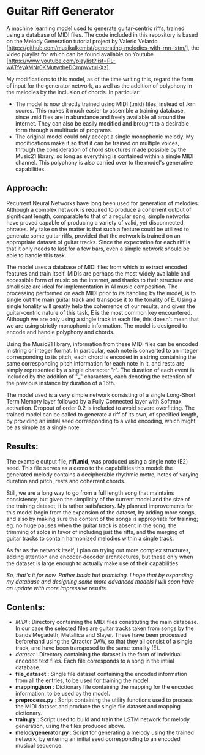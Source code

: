 # Guitar Riff Generator

A machine learning model used to generate guitar-centric riffs, trained using a database of MIDI files.
The code included in this repository is based on the Melody Generation tutorial project by Valerio Velardo 
[https://github.com/musikalkemist/generating-melodies-with-rnn-lstm/], the video playlist for which can be found available on
Youtube [https://www.youtube.com/playlist?list=PL-wATfeyAMNr0KMutwtbeDCmpwvtul-Xz].

My modifications to this model, as of the time writing this, regard the form of input for the generator network, as well as the addition
of polyphony in the melodies by the inclusion of chords. In particular:
* The model is now directly trained using MIDI (.mid) files, instead of .krn scores. This makes it much easier to assemble a training database,
since .mid files are in abundance and freely available all around the internet. They can also be easily modified and brought to a desirable
form through a multitude of programs.
* The original model could only accept a single monophonic melody. My modifications make it so that it can be trained on multiple voices,
through the consideration of chord structures made possible by the Music21 library, so long as everything is contained within a single MIDI channel.
This polyphony is also carried over to the model's generative capabilities.

## Approach:

Recurrent Neural Networks have long been used for generation of melodies. Although a complex network is required to produce a coherrent output of
significant length, comparable to that of a regular song, simple networks have proved capable of producing a variety of valid, yet disconnected, phrases.
My take on the matter is that such a feature could be utilized to generate some guitar riffs, provided that the network is trained on an appropriate dataset of
guitar tracks. Since the expectation for each riff is that it only needs to last for a few bars, even a simple network should be able to handle this task.

The model uses a database of MIDI files from which to extract encoded features and train itself. MIDIs are perhaps the most widely available
and accessible form of music on the internet, and thanks to their structure and small size are ideal for implementation in AI music composition.
The processing performed on each MIDI prior to its handling by the model, is to single out the main guitar track and transpose it to the tonality of E.
Using a single tonality will greatly help the coherrence of our results, and given the guitar-centric nature of this task, E is the most common key encountered.
Although we are only using a single track in each file, this doesn't mean that we are using strictly monophonic information. The model is designed to encode and
handle polyphony and chords.

Using the Music21 library, information from these MIDI files can be encoded in string or integer format. In particular, each note is converted to an 
integer corresponding to its pitch, each chord is encoded in a string containing the same corresponding pitch information for each note in it, and rests
are simply represented by a single character "r". 
The duration of each event is included by the addition of "\_" characters, each denoting the extention of the previous instance by duration of a 16th.

The model used is a very simple network consisting of a single Long-Short Term Memory layer followed by a Fully Connected layer with Softmax activation.
Dropout of order 0.2 is included to avoid severe overfitting. 
The trained model can be called to generate a riff of its own, of specified length, by providing an initial seed corresponding to a valid encoding, 
which might be as simple as a single note. 

## Results:

The example output file, **riff.mid**, was produced using a single note (E2) seed. 
This file serves as a demo to the capabilities this model: the generated melody contains a decipherable rhythmic metre, notes of varying duration and pitch, rests and coherrent chords.

Still, we are a long way to go from a full length song that maintains consistency, but given the simplicity of the current model and the size of the training dataset, it is rather satisfactory.
My planned improvements for this model begin from the expansion of the dataset, by adding more songs, and also by making sure the content of the songs is appropriate for training;
eg. no huge pauses when the guitar track is absent in the song, the trimming of solos in favor of including just the riffs, and the merging of guitar tracks to contain harmonized melodies within a single track.

As far as the network itself, I plan on trying out more complex structures, adding attention and encoder-decoder architectures, but these only when the dataset is large enough to actually make use of their capabilities.

*So, that's it for now. Rather basic but promising. I hope that by expanding my database and designing some more advanced models I will soon have an update with more impressive results.*

## Contents:

* *MIDI* : Directory containing the MIDI files constituting the main database. In our case the selected files are guitar tracks taken from 
songs by the bands Megadeth, Metallica and Slayer.
These have been processed beforehand using the Qtractor DAW, so that they all consist of a single track, and have been transposed to the same tonality (E).
* *dataset* : Directory containing the dataset in the form of individual encoded text files. Each file corresponds to a song in the intiial database.
* **file_dataset** : Single file dataset containing the encoded information from all the entries, to be used for training the model.
* **mapping.json** : Dictionary file containing the mapping for the encoded information, to be used by the model.
* **preprocess.py** : Script containing the utility functions used to process the MIDI dataset and produce the single file dataset and mapping dictionary.
* **train.py** : Script used to build and train the LSTM network for melody generation, using the files produced above.
* **melodygenerator.py** : Script for generating a melody using the trained network, by entering an initial seed corresponding to an encoded musical sequence.
